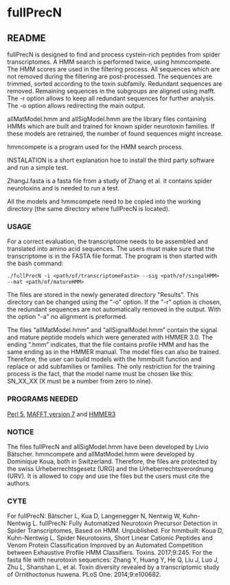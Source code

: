 # fullPrecN
## README

fullPrecN is designed to find and process cystein-rich peptides from spider transcriptomes. A HMM search is performed twice, using hmmcompete. The HMM scores are used in the filtering process. All sequences which are not removed during the filtering are post-processed. The sequences are trimmed, sorted according to the toxin subfamily. Redundant sequences are removed. Remaining sequences in the subgroups are aligned using mafft. The -r option allows to keep all redundant sequences for further analysis. The -o option allows redirecting the main output.

allMatModel.hmm and allSigModel.hmm are the library files containing HMMs which are built and trained for known spider neurotoxin families. If these models are retrained, the number of found sequences might increase.

hmmcompete is a program used for the HMM search process.

INSTALATION is a short explanation hoe to install the third party software and run a simple test.

ZhangJ.fasta is a fasta file from a study of Zhang et al. it contains spider neurotoxins and is needed to run a test.

All the models and hmmcompete need to be copied into the working directory (the same directory where fullPrecN is located).

### USAGE

For a correct evaluation, the transcriptome needs to be assembled and translated into amino acid sequences. The users must make sure that the transcriptome is in the FASTA file format.
The program is then started with the bash command:
```shell
./fullPrecN -i <path/of/transcriptomeFasta> --sig <path/of/singalHMM> --mat <path/of/matureHMM>
```
The files are stored in the newly generated directory "Results". This directory can be changed using the "-o" option.
If the "-r" option is chosen, the redundant sequences are not automatically removed in the output.
With the option "-a" no alignment is preformed.

The files “allMatModel.hmm” and “allSignalModel.hmm” contain the signal and mature peptide models which were generated with HMMER 3.0. The ending “.hmm” indicates, that the file contains profile HMM and has the same ending as in the HMMER manual. The model files can also be trained. Therefore, the user can build models with the hmmbuilt function and replace or add subfamilies or families. The only restriction for the training process is the fact, that the model name must be chosen like this: SN_XX_XX (X must be a number from zero to nine).

### PROGRAMS NEEDED

[Perl 5](https://www.perl.org/), [MAFFT version 7](https://mafft.cbrc.jp/alignment/software/) and [HMMER3](http://hmmer.org/)

### NOTICE

The files fullPrecN and allSigModel.hmm have been developed by Livio Bätscher. hmmcompete and allMatModel.hmm were developed by Dominique Koua, both in Switzerland.
Therefore, the files are protected by the swiss Urheberrechtsgesetz (URG) and the Urheberrechtsverordnung (URV). It is allowed to copy and use the files but the users must cite the authors.

### CYTE

For fullPrecN: Bätscher L, Kua D, Langenegger N, Nentwig W, Kuhn-Nentwig L. fullPrecN: Fully Automatized Neurotoxin Precursor Detection in Spider Transcriptomes, Based on HMM. Unpublished.
For hmmbuilt: Koua D, Kuhn-Nentwig L. Spider Neurotoxins, Short Linear Cationic Peptides and Venom Protein Classification Improved by an Automated Competition between Exhaustive Profile HMM Classifiers. Toxins. 2017;9:245.
For the fasta file with neurotoxin sequences: Zhang Y, Huang Y, He Q, Liu J, Luo J, Zhu L, Shanshan L, et al. Toxin diversity revealed by a transcriptomic study of Ornithoctonus huwena. PLoS One. 2014;9:e100682.
